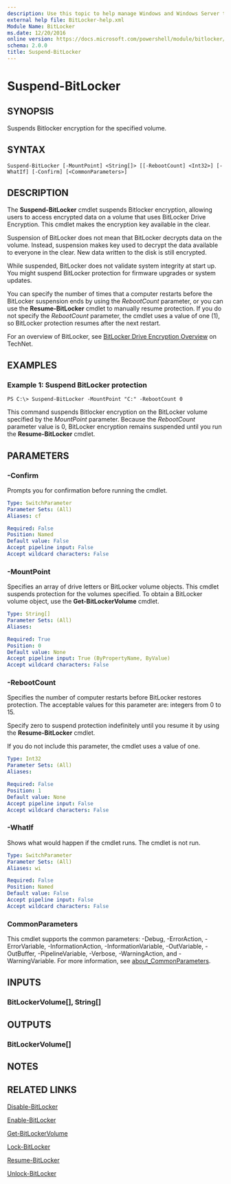 ```yaml
---
description: Use this topic to help manage Windows and Windows Server technologies with Windows PowerShell.
external help file: BitLocker-help.xml
Module Name: BitLocker
ms.date: 12/20/2016
online version: https://docs.microsoft.com/powershell/module/bitlocker/suspend-bitlocker?view=windowsserver2016-ps&wt.mc_id=ps-gethelp
schema: 2.0.0
title: Suspend-BitLocker
---
```


# Suspend-BitLocker

## SYNOPSIS
Suspends Bitlocker encryption for the specified volume.

## SYNTAX

```
Suspend-BitLocker [-MountPoint] <String[]> [[-RebootCount] <Int32>] [-WhatIf] [-Confirm] [<CommonParameters>]
```

## DESCRIPTION
The **Suspend-BitLocker** cmdlet suspends Bitlocker encryption, allowing users to access encrypted data on a volume that uses BitLocker Drive Encryption.
This cmdlet makes the encryption key available in the clear.

Suspension of BitLocker does not mean that BitLocker decrypts data on the volume.
Instead, suspension makes key used to decrypt the data available to everyone in the clear.
New data written to the disk is still encrypted.

While suspended, BitLocker does not validate system integrity at start up.
You might suspend BitLocker protection for firmware upgrades or system updates.

You can specify the number of times that a computer restarts before the BitLocker suspension ends by using the *RebootCount* parameter, or you can use the **Resume-BitLocker** cmdlet to manually resume protection.
If you do not specify the *RebootCount* parameter, the cmdlet uses a value of one (1), so BitLocker protection resumes after the next restart.

For an overview of BitLocker, see [BitLocker Drive Encryption Overview](https://technet.microsoft.com/en-us/library/cc732774.aspx) on TechNet.

## EXAMPLES

### Example 1: Suspend BitLocker protection
```
PS C:\> Suspend-BitLocker -MountPoint "C:" -RebootCount 0
```

This command suspends Bitlocker encryption on the BitLocker volume specified by the *MountPoint* parameter.
Because the *RebootCount* parameter value is 0, BitLocker encryption remains suspended until you run the **Resume-BitLocker** cmdlet.

## PARAMETERS

### -Confirm
Prompts you for confirmation before running the cmdlet.

```yaml
Type: SwitchParameter
Parameter Sets: (All)
Aliases: cf

Required: False
Position: Named
Default value: False
Accept pipeline input: False
Accept wildcard characters: False
```

### -MountPoint
Specifies an array of drive letters or BitLocker volume objects.
This cmdlet suspends protection for the volumes specified.
To obtain a BitLocker volume object, use the **Get-BitLockerVolume** cmdlet.

```yaml
Type: String[]
Parameter Sets: (All)
Aliases: 

Required: True
Position: 0
Default value: None
Accept pipeline input: True (ByPropertyName, ByValue)
Accept wildcard characters: False
```

### -RebootCount
Specifies the number of computer restarts before BitLocker restores protection.
The acceptable values for this parameter are: integers from 0 to 15.

Specify zero to suspend protection indefinitely until you resume it by using the **Resume-BitLocker** cmdlet.

If you do not include this parameter, the cmdlet uses a value of one.

```yaml
Type: Int32
Parameter Sets: (All)
Aliases: 

Required: False
Position: 1
Default value: None
Accept pipeline input: False
Accept wildcard characters: False
```

### -WhatIf
Shows what would happen if the cmdlet runs.
The cmdlet is not run.

```yaml
Type: SwitchParameter
Parameter Sets: (All)
Aliases: wi

Required: False
Position: Named
Default value: False
Accept pipeline input: False
Accept wildcard characters: False
```

### CommonParameters
This cmdlet supports the common parameters: -Debug, -ErrorAction, -ErrorVariable, -InformationAction, -InformationVariable, -OutVariable, -OutBuffer, -PipelineVariable, -Verbose, -WarningAction, and -WarningVariable. For more information, see [about_CommonParameters](https://go.microsoft.com/fwlink/?LinkID=113216).

## INPUTS

### BitLockerVolume[], String[]

## OUTPUTS

### BitLockerVolume[]

## NOTES

## RELATED LINKS

[Disable-BitLocker](./Disable-BitLocker.md)

[Enable-BitLocker](./Enable-BitLocker.md)

[Get-BitLockerVolume](./Get-BitLockerVolume.md)

[Lock-BitLocker](./Lock-BitLocker.md)

[Resume-BitLocker](./Resume-BitLocker.md)

[Unlock-BitLocker](./Unlock-BitLocker.md)

